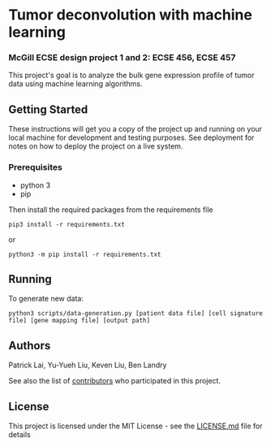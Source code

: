 # Tumor deconvolution with machine learning
### McGill ECSE design project 1 and 2: ECSE 456, ECSE 457
This project's goal is to analyze the bulk gene expression profile of tumor data using machine learning algorithms.

## Getting Started

These instructions will get you a copy of the project up and running on your local machine for development and testing purposes. See deployment for notes on how to deploy the project on a live system.

### Prerequisites

* python 3
* pip

Then install the required packages from the requirements file
```
pip3 install -r requirements.txt
```
or
```
python3 -m pip install -r requirements.txt
```

## Running
To generate new data:
```
python3 scripts/data-generation.py [patient data file] [cell signature file] [gene mapping file] [output path]
```

## Authors
Patrick Lai, Yu-Yueh Liu, Keven Liu, Ben Landry

See also the list of [contributors](https://github.com/patlai/ML-tumor-deconvolution/contributors) who participated in this project.

## License

This project is licensed under the MIT License - see the [LICENSE.md](LICENSE.md) file for details

